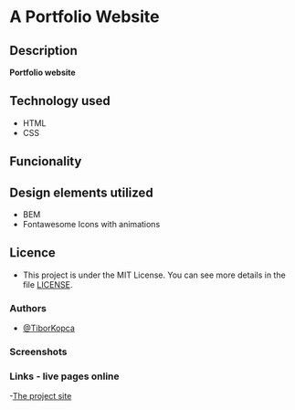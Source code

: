 # A Portfolio Website

## Description
**Portfolio website**

## Technology used
- HTML 
- CSS 

## Funcionality 

## Design elements utilized
- BEM
- Fontawesome Icons with animations

## Licence
- This project is under the MIT License. You can see more details in the file  [LICENSE](LICENSE).

### Authors
- [@TiborKopca](https://github.com/TiborKopca)

### Screenshots

### Links - live pages online
-[The project site](https://tiborkopca.github.io/Portfolio_website2_2024/)
